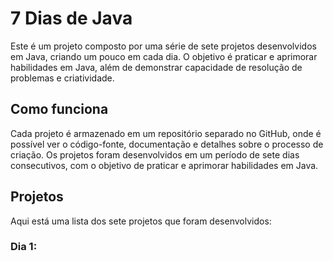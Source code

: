 # 7 Dias de Java
Este é um projeto composto por uma série de sete projetos desenvolvidos em Java, criando um pouco em cada dia. O objetivo é praticar e aprimorar habilidades em Java, além de demonstrar capacidade de resolução de problemas e criatividade.

## Como funciona
Cada projeto é armazenado em um repositório separado no GitHub, onde é possível ver o código-fonte, documentação e detalhes sobre o processo de criação. Os projetos foram desenvolvidos em um período de sete dias consecutivos, com o objetivo de praticar e aprimorar habilidades em Java.

## Projetos
Aqui está uma lista dos sete projetos que foram desenvolvidos:

### Dia 1:
